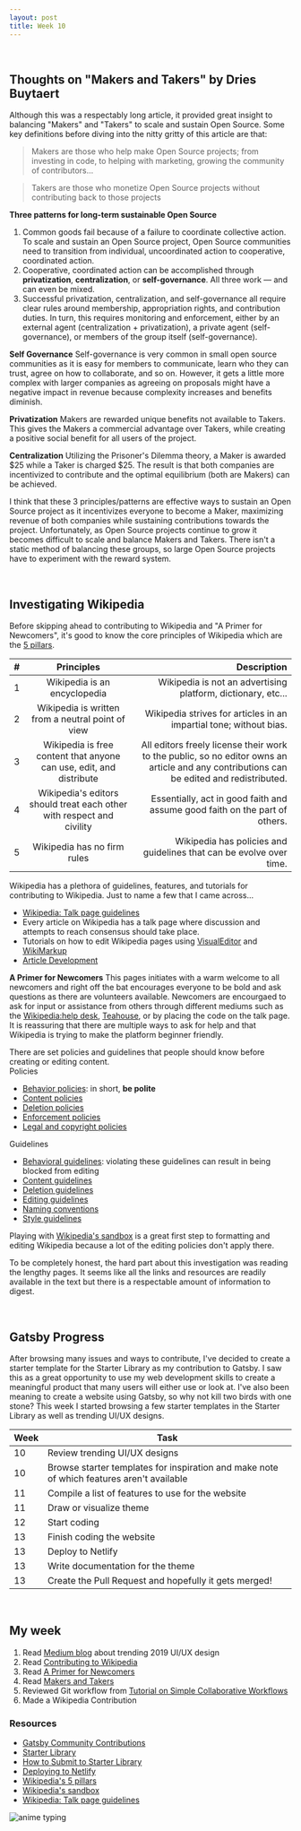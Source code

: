 ```yaml
---
layout: post
title: Week 10
---
```

<br>

## Thoughts on "Makers and Takers" by Dries Buytaert  
Although this was a respectably long article, it provided great insight to balancing "Makers" and "Takers" to scale and sustain Open Source. Some key definitions before diving into the nitty gritty of this article are that: <br>
> Makers are those who help make Open Source projects; from investing in code, to helping with marketing, growing the community of contributors...

> Takers are those who monetize Open Source projects without contributing back to those projects




**Three patterns for long-term sustainable Open Source**
1. Common goods fail because of a failure to coordinate collective action. To scale and sustain an Open Source project, Open Source communities need to transition from individual, uncoordinated action to cooperative, coordinated action.
2. Cooperative, coordinated action can be accomplished through **privatization**, **centralization**, or **self-governance**. All three work — and can even be mixed.
3. Successful privatization, centralization, and self-governance all require clear rules around membership, appropriation rights, and contribution duties. In turn, this requires monitoring and enforcement, either by an external agent (centralization + privatization), a private agent (self-governance), or members of the group itself (self-governance).

**Self Governance**
Self-governance is very common in small open source communities as it is easy for members to communicate, learn who they can trust, agree on how to collaborate, and so on. However, it gets a little more complex with larger companies as agreeing on proposals might have a negative impact in revenue because complexity increases and benefits diminish.

**Privatization** 
Makers are rewarded unique benefits not available to Takers. This gives the Makers a commercial advantage over Takers, while creating a positive social benefit for all users of the project. 

**Centralization**
Utilizing the Prisoner's Dilemma theory, a Maker is awarded $25 while a Taker is charged $25. The result is that both companies are incentivized to contribute and the optimal equilibrium (both are Makers) can be achieved. 

I think that these 3 principles/patterns are effective ways to sustain an Open Source project as it incentivizes everyone to become a Maker, maximizing revenue of both companies while sustaining contributions towards the project. Unfortunately, as Open Source projects continue to grow it becomes difficult to scale and balance Makers and Takers. There isn't a static method of balancing these groups, so large Open Source projects have to experiment with the reward system. 

<br>

## Investigating Wikipedia 
Before skipping ahead to contributing to Wikipedia and "A Primer for Newcomers", it's good to know the core principles of Wikipedia which are the [5 pillars](https://en.wikipedia.org/wiki/Wikipedia:Five_pillars).  

| #        | Principles           | Description  |
| ------------- |:-------------:| -----:|
| 1 | Wikipedia is an encyclopedia                                             | Wikipedia is not an advertising platform, dictionary, etc... |
| 2 | Wikipedia is written from a neutral point of view                        | Wikipedia strives for articles in an impartial tone; without bias. |
| 3 | Wikipedia is free content that anyone can use, edit, and distribute      | All editors freely license their work to the public, so no editor owns an article and any contributions can be edited and redistributed. |
| 4 | Wikipedia's editors should treat each other with respect and civility    | Essentially, act in good faith and assume good faith on the part of others. |
| 5 | Wikipedia has no firm rules                                              | Wikipedia has policies and guidelines that can be evolve over time. |

Wikipedia has a plethora of guidelines, features, and tutorials for contributing to Wikipedia. Just to name a few that I came across...
- [Wikipedia: Talk page guidelines](https://en.wikipedia.org/wiki/Wikipedia:Talk_page_guidelines)
- Every article on Wikipedia has a talk page where discussion and attempts to reach consensus should take place. 
- Tutorials on how to edit Wikipedia pages using [VisualEditor](https://en.wikipedia.org/wiki/Help:Introduction_to_editing_(VE)/1) and [WikiMarkup](https://en.wikipedia.org/wiki/Help:Editing)
- [Article Development](https://en.wikipedia.org/wiki/Wikipedia:Article_development)

**A Primer for Newcomers**
This pages initiates with a warm welcome to all newcomers and right off the bat encourages everyone to be bold and ask questions as there are volunteers available. Newcomers are encourgaed to ask for input or assistance from others through different mediums such as the [Wikipedia:help desk](https://en.wikipedia.org/wiki/Wikipedia:Help_desk), [Teahouse](https://en.wikipedia.org/wiki/Wikipedia:TEAHOUSE), or by placing the code on the talk page. It is reassuring that there are multiple ways to ask for help and that Wikipedia is trying to make the platform beginner friendly. 

There are set policies and guidelines that people should know before creating or editing content.  
Policies
- [Behavior policies](https://en.wikipedia.org/wiki/Wikipedia:List_of_policies#Conduct): in short, **be polite**
- [Content policies](https://en.wikipedia.org/wiki/Wikipedia:List_of_policies#Content)
- [Deletion policies](https://en.wikipedia.org/wiki/Wikipedia:List_of_policies#Deletion)
- [Enforcement policies](https://en.wikipedia.org/wiki/Wikipedia:List_of_policies#Enforcement)
- [Legal and copyright policies](https://en.wikipedia.org/wiki/Wikipedia:List_of_policies#Legal)

Guidelines
- [Behavioral guidelines](https://en.wikipedia.org/wiki/Category:Wikipedia_behavioral_guidelines): violating these guidelines can result in being blocked from editing
- [Content guidelines](https://en.wikipedia.org/wiki/Category:Wikipedia_content_guidelines)
- [Deletion guidelines](https://en.wikipedia.org/wiki/Category:Wikipedia_deletion_guidelines)
- [Editing guidelines](https://en.wikipedia.org/wiki/Category:Wikipedia_editing_guidelines)
- [Naming conventions](https://en.wikipedia.org/wiki/Category:Wikipedia_naming_conventions)
- [Style guidelines](https://en.wikipedia.org/wiki/Category:Wikipedia_style_guidelines)

Playing with [Wikipedia's sandbox](https://en.wikipedia.org/wiki/Wikipedia:SAND) is a great first step to formatting and editing Wikipedia because a lot of the editing policies don't apply there. 

To be completely honest, the hard part about this investigation was reading the lengthy pages. It seems like all the links and resources are readily available in the text but there is a respectable amount of information to digest. 

<br>


## Gatsby Progress 
After browsing many issues and ways to contribute, I've decided to create a starter template for the Starter Library as my contribution to Gatsby. I saw this as a great opportunity to use my web development skills to create a meaningful product that many users will either use or look at. I've also been meaning to create a website using Gatsby, so why not kill two birds with one stone? This week I started browsing a few starter templates in the Starter Library as well as trending UI/UX designs. 

| Week          | Task   | 
| ------------- |---------------| 
| 10            | Review trending UI/UX designs| 
| 10            | Browse starter templates for inspiration and make note of which features aren't available | 
| 11            | Compile a list of features to use for the website |  
| 11            | Draw or visualize theme |  
| 12            | Start coding | 
| 13            | Finish coding the website | 
| 13            | Deploy to Netlify | 
| 13            | Write documentation for the theme | 
| 13            | Create the Pull Request and hopefully it gets merged!  | 

<br>

## My week 
1. Read [Medium blog](https://uxplanet.org/2019-ui-and-ux-design-trends-92dfa8323225) about trending 2019 UI/UX design 
2. Read [Contributing to Wikipedia](https://en.wikipedia.org/wiki/Wikipedia:Contributing_to_Wikipedia#Getting_started)
3. Read [A Primer for Newcomers](https://en.wikipedia.org/wiki/Wikipedia:A_primer_for_newcomers)
4. Read [Makers and Takers](https://dri.es/balancing-makers-and-takers-to-scale-and-sustain-open-source)
5. Reviewed Git workflow from [Tutorial on Simple Collaborative Workflows](http://www.compsci.hunter.cuny.edu/~sweiss/course_materials/csci395.86/slides/collaborating_workflows.html)
6. Made a Wikipedia Contribution

### Resources
- [Gatsby Community Contributions](https://www.gatsbyjs.org/contributing/community-contributions/)
- [Starter Library](https://www.gatsbyjs.org/starters/?v=2)
- [How to Submit to Starter Library](https://www.gatsbyjs.org/contributing/submit-to-starter-library/)
- [Deploying to Netlify](https://www.gatsbyjs.org/docs/deploying-to-netlify/)
- [Wikipedia's 5 pillars](https://en.wikipedia.org/wiki/Wikipedia:Five_pillars)
- [Wikipedia's sandbox](https://en.wikipedia.org/wiki/Wikipedia:SAND)
- [Wikipedia: Talk page guidelines](https://en.wikipedia.org/wiki/Wikipedia:Talk_page_guidelines)


![anime typing](https://media.giphy.com/media/HoffxyN8ghVuw/giphy.gif)
